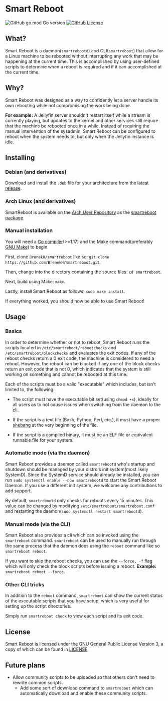 # Smart Reboot

![GitHub go.mod Go version](https://img.shields.io/github/go-mod/go-version/BrenekH/smartreboot)
[![GitHub License](https://img.shields.io/github/license/BrenekH/smartreboot)](https://github.com/BrenekH/smartreboot/blob/master/LICENSE)

## What?

Smart Reboot is a daemon(`smartrebootd`) and CLI(`smartreboot`) that allow for a Linux machine to be rebooted without interrupting any work that may be happening at the current time.
This is accomplished by using user-defined scripts to determine when a reboot is required and if it can accomplished at the current time.

## Why?

Smart Reboot was designed as a way to confidently let a server handle its own rebooting while not compromising the work being done.

**For example:** A Jellyfin server shouldn't restart itself while a stream is currently playing, but updates to the kernel and other services still require that the machine be rebooted once in a while.
Instead of requiring the manual intervention of the sysadmin, Smart Reboot can be configured to reboot when the system needs to, but only when the Jellyfin instance is idle.

## Installing

### Debian (and derivatives)

Download and install the `.deb` file for your architecture from the [latest release](https://github.com/BrenekH/smartreboot/releases/latest).

### Arch Linux (and derivatives)

SmartReboot is available on the [Arch User Repository](https://aur.archlinux.org) as the [smartreboot package](https://aur.archlinux.org/packages/smartreboot).

### Manual installation

You will need a [Go compiler](https://go.dev)(>=1.17) and the Make command(preferably [GNU Make](https://www.gnu.org/software/make/)) to begin.

First, clone `BrenekH/smartreboot` like so: `git clone https://github.com/BrenekH/smartreboot.git`.

Then, change into the directory containing the source files: `cd smartreboot`.

Next, build using Make: `make`.

Lastly, install Smart Reboot as follows: `sudo make install`.

If everything worked, you should now be able to use Smart Reboot!

## Usage

### Basics

In order to determine whether or not to reboot, Smart Reboot runs the scripts located in `/etc/smartreboot/rebootchecks` and `/etc/smartreboot/blockchecks` and evaluates the exit codes.
If any of the reboot checks return a 0 exit code, the machine is considered to need a reboot.
However, the reboot can be blocked if any one of the block checks return an exit code that is not 0, which indicates that the system is still working on something and cannot be rebooted at this time.

Each of the scripts must be a valid "executable" which includes, but isn't limited to, the following:

- The script must have the executable bit set(using `chmod +x`), ideally for all users as to not cause issues when switching from the daemon to the cli.

- If the script is a text file (Bash, Python, Perl, etc.), it must have a proper [shebang](<https://en.wikipedia.org/wiki/Shebang_(Unix)>) at the very beginning of the file.

- If the script is a compiled binary, it must be an ELF file or equivalent runnable file for your system.

### Automatic mode (via the daemon)

Smart Reboot provides a daemon called `smartrebootd` who's startup and shutdown should be managed by your distro's init system(most likely SystemD).
Since the SystemD service should already be installed, you can run `sudo systemctl enable --now smartrebootd` to start the Smart Reboot Daemon.
If you use a different init system, we welcome any contributions to add support.

By default, `smartrebootd` only checks for reboots every 15 minutes.
This value can be changed by modifying `/etc/smartreboot/smartreboot.conf` and restarting the daemon(`sudo systemctl restart smartrebootd`).

### Manual mode (via the CLI)

Smart Reboot also provides a cli which can be invoked using the `smartreboot` command.
`smartreboot` can be used to manually run through the same process that the daemon does using the `reboot` command like so `smartreboot reboot`.

If you want to skip the reboot checks, you can use the `--force, -f` flag which will only check the block scripts before issuing a reboot. **Example:** `smartreboot reboot --force`.

### Other CLI tricks

In addition to the `reboot` command, `smartreboot` can show the current status of the executable scripts that you have setup, which is very useful for setting up the script directories.

Simply run `smartreboot check` to view each script and its exit code.

## License

Smart Reboot is licensed under the GNU General Public License Version 3, a copy of which can be found in [LICENSE](https://github.com/BrenekH/smartreboot/blob/master/LICENSE).

## Future plans

- Allow community scripts to be uploaded so that others don't need to rewrite common scripts.
  - Add some sort of download command to `smartreboot` which can automatically download and enable these community scripts.
